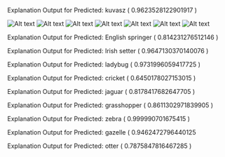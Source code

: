 

Explanation Output for Predicted: kuvasz ( 0.9623528122901917 )

<img src="https://emlov2session7.s3.ap-northeast-1.amazonaws.com/images/Kuvasz_integrated_gradient.png" alt="Alt text" title="integrated_gradient">

<img src="Kuvasz_integrated_gradient_noise_tunnel.png" alt="Alt text" title="integrated_gradient_noise_tunnel">

<img src="Kuvasz_gradient_shap.png" alt="Alt text" title="gradient_shap">

<img src="Kuvasz_occlusion.png" alt="Alt text" title="occlusion">

<img src="Kuvasz_Saliency.png" alt="Alt text" title="Saliency">

<img src="Kuvasz_GradCAM.png" alt="Alt text" title="GradCAM">

<img src="Kuvasz_GradCAMPlusPlus.png" alt="Alt text" title="GradCAMPlusPlus">

Explanation Output for Predicted: English springer ( 0.814231276512146 )

Explanation Output for  Predicted: Irish setter ( 0.9647130370140076 )

Explanation Output for Predicted: ladybug ( 0.9731996059417725 )

Explanation Output for Predicted: cricket ( 0.6450178027153015 )

Explanation Output for Predicted: jaguar ( 0.8178417682647705 )

Explanation Output for Predicted: grasshopper ( 0.8611302971839905 )

Explanation Output for Predicted: zebra ( 0.999990701675415 )

Explanation Output for Predicted: gazelle ( 0.9462472796440125 

Explanation Output for Predicted: otter ( 0.7875847816467285 )


